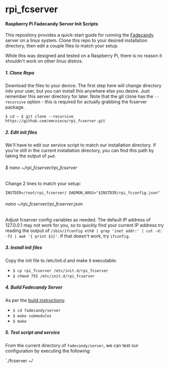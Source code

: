 rpi_fcserver
============

#### Raspberry Pi Fadecandy Server Init Scripts

This repository provides a quick-start guide for running the [Fadecandy](https://github.com/scanlime/fadecandy) server on a linux system. Clone this repo to your desired installation directory, then edit a couple files to match your setup.

While this was designed and tested on a Raspberry Pi, there is no reason it shouldn't work on other linux distros.

##### 1. Clone Repo

Download the files to your device. The first step here will change directory into your user, but you can install this anywhere else you desire. Just remember this server directory for later. Note that the git clone has the `--recursive` option - this is required for actually grabbing the fcserver package.

`
$ cd ~
$ git clone --recursive https://github.com/emcniece/rpi_fcserver.git
`


##### 2. Edit init files

We'll have to edit our service script to match our installation directory. If you're still in the current installation directory, you can find this path by taking the output of `pwd`.

###### $ nano ~/rpi_fcserver/rpi_fcserver

Change 2 lines to match your setup:

`
INSTDIR=/root/rpi_fcserver/
DAEMON_ARGS="$INSTDIR/rpi_fcconfig.json"
`

###### nano ~/rpi_fcserver/rpi_fcserver.json

Adjust fcserver config variables as needed. The default IP address of 127.0.0.1 may not work for you, so to quickly find your current IP address try reading the output of `/sbin/ifconfig eth0 | grep 'inet addr:' | cut -d: -f2 | awk '{ print $1}'`. If that doesn't work, try `ifconfig`.


##### 3. Install init files

Copy the init file to /etc/init.d and make it executable: 
- `$ cp rpi_fcserver /etc/init.d/rpi_fcserver`
- `$ chmod 755 /etc/init.d/rpi_fcserver`


##### 4. Build Fadecandy Server

As per the [build instructions](https://github.com/scanlime/fadecandy/tree/master/server):

- `$ cd fadecandy/server`
- `$ make submodules`
- `$ make`


##### 5. Test script and service

From the current directory of `fadecandy/server`, we can test our configuration by executing the following:

`./fcserver ~/